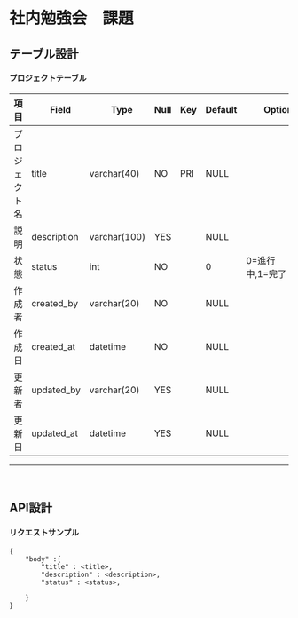 # 社内勉強会　課題


## テーブル設計 

#### プロジェクトテーブル

|項目|　Field　|　Type　| Null | Key | Default |　　Option　　|
|----|----|----|----|----|----|----|
|プロジェクト名|title|varchar(40)|NO|PRI|NULL| |
|説明|description|varchar(100)|YES||NULL| |
|状態|status|int|NO||0| 0=進行中,1=完了 |
|作成者|created_by|varchar(20)|NO||NULL| |
|作成日|created_at|datetime|NO||NULL| |
|更新者|updated_by|varchar(20)|YES||NULL| |
|更新日|updated_at|datetime|YES||NULL| |

<hr><br>

## API設計

#### リクエストサンプル

``` 
{
    "body" :{
        "title" : <title>,
        "description" : <description>,
        "status" : <status>,
        
    }
}
